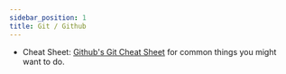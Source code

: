 ```yaml
---
sidebar_position: 1
title: Git / Github
---
```


* Cheat Sheet: [Github's Git Cheat Sheet](https://education.github.com/git-cheat-sheet-education.pdf) for common things you might want to do.
